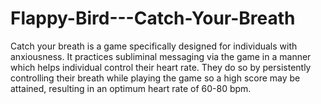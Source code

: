# Flappy-Bird---Catch-Your-Breath
Catch your breath is a game specifically designed for individuals with anxiousness. It practices subliminal messaging via the game in a manner which helps individual control their heart rate. They do so by persistently controlling their breath while playing the game so a high score may be attained, resulting in an optimum heart rate of 60-80 bpm.
